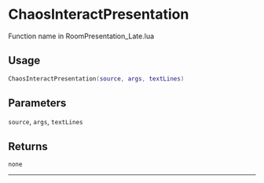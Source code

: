 # ChaosInteractPresentation
Function name in RoomPresentation_Late.lua
## Usage
```lua
ChaosInteractPresentation(source, args, textLines)
```
## Parameters
`source`, `args`, `textLines`
## Returns
`none`

---